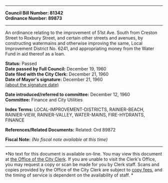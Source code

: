 * * * * *  
  
**Council Bill Number: [](#h0)[](#h2)81342**   
**Ordinance Number: 89873**  
  
* * * * *  
  
An ordinance relating to the improvement of 51st Ave. South from Creston Street to Roxbury Street, and certain other streets and avenues, by constructing watermains and otherwise improving the same, Local Improvement District No. 6241, and appropriating money from the Water Fund in aid thereof as a loan.  
  
**Status:** Passed   
**Date passed by Full Council:** December 19, 1960   
**Date filed with the City Clerk:** December 21, 1960   
**Date of Mayor's signature:** December 21, 1960   
[(about the signature date)](/~public/approvaldate.htm)   
  
  
**Date introduced/referred to committee:** December 12, 1960   
**Committee:** Finance and City Utilities   
  
**Index Terms:** LOCAL-IMPROVEMENT-DISTRICTS, RAINIER-BEACH, RAINIER-VIEW, RAINIER-VALLEY, WATER-MAINS, FIRE-HYDRANTS, FINANCE  
  
**References/Related Documents:** Related: Ord 89872  
  
**Fiscal Note:** *(No fiscal note available at this time)*  
  
* * * * *  
  
*No text for this document is available on-line. You may view this document at [the Office of the City Clerk](http://www.seattle.gov/leg/clerk/contactUs.htm). If you are unable to visit the Clerk's Office, you may request a copy or scan be made for you by Clerk staff. Scans and copies provided by the Office of the City Clerk are subject to [copy fees](http://clerk.seattle.gov/~public/clerkfees.htm), and the timing of service is dependent on the availability of staff. *  
  
  
